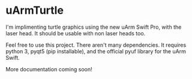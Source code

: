 # uArmTurtle
I'm implimenting turtle graphics using the new uArm Swift Pro, with the laser head. It should be usable with non laser heads too.

Feel free to use this project. There aren't many dependencies. It requires python 3, pyqt5 (pip installable), and the official pyuf library for the uArm Swift.

More documentation coming soon! 
